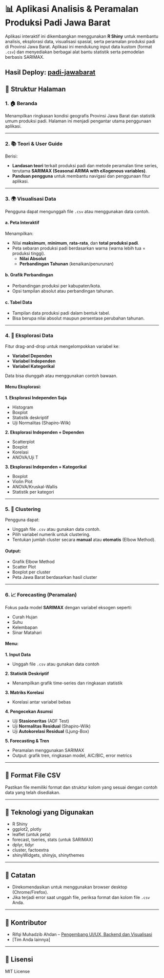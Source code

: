 # 📊 Aplikasi Analisis & Peramalan Produksi Padi Jawa Barat

Aplikasi interaktif ini dikembangkan menggunakan **R Shiny** untuk membantu analisis, eksplorasi data, visualisasi spasial, serta peramalan produksi padi di Provinsi Jawa Barat. Aplikasi ini mendukung input data kustom (format `.csv`) dan menyediakan berbagai alat bantu statistik serta pemodelan berbasis SARIMAX.

Hasil Deploy: [padi-jawabarat](https://padi-jawabarat.shinyapps.io/padi-jawabarat/) 
---

## 📁 Struktur Halaman

### 1. 🏠 Beranda
Menampilkan ringkasan kondisi geografis Provinsi Jawa Barat dan statistik umum produksi padi. Halaman ini menjadi pengantar utama penggunaan aplikasi.

---

### 2. 📚 Teori & User Guide
Berisi:
- **Landasan teori** terkait produksi padi dan metode peramalan time series, terutama **SARIMAX (Seasonal ARIMA with eXogenous variables)**.
- **Panduan pengguna** untuk membantu navigasi dan penggunaan fitur aplikasi.

---

### 3. 🌍 Visualisasi Data

Pengguna dapat mengunggah file `.csv` atau menggunakan data contoh.

#### a. Peta Interaktif
Menampilkan:
- Nilai **maksimum**, **minimum**, **rata-rata**, dan **total produksi padi**.
- Peta sebaran produksi padi berdasarkan warna (warna lebih tua = produksi tinggi).
  - **Nilai Absolut**
  - **Perbandingan Tahunan** (kenaikan/penurunan)

#### b. Grafik Perbandingan
- Perbandingan produksi per kabupaten/kota.
- Opsi tampilan absolut atau perbandingan tahunan.

#### c. Tabel Data
- Tampilan data produksi padi dalam bentuk tabel.
- Bisa berupa nilai absolut maupun persentase perubahan tahunan.

---

### 4. 🔎 Eksplorasi Data

Fitur drag-and-drop untuk mengelompokkan variabel ke:
- **Variabel Dependen**
- **Variabel Independen**
- **Variabel Kategorikal**

Data bisa diunggah atau menggunakan contoh bawaan.

#### Menu Eksplorasi:

**1. Eksplorasi Independen Saja**
- Histogram
- Boxplot
- Statistik deskriptif
- Uji Normalitas (Shapiro-Wilk)

**2. Eksplorasi Independen + Dependen**
- Scatterplot
- Boxplot
- Korelasi
- ANOVA/Uji T

**3. Eksplorasi Independen + Kategorikal**
- Boxplot
- Violin Plot
- ANOVA/Kruskal-Wallis
- Statistik per kategori

---

### 5. 🧪 Clustering

Pengguna dapat:
- Unggah file `.csv` atau gunakan data contoh.
- Pilih variabel numerik untuk clustering.
- Tentukan jumlah cluster secara **manual** atau **otomatis** (Elbow Method).

#### Output:
- Grafik Elbow Method
- Scatter Plot
- Boxplot per cluster
- Peta Jawa Barat berdasarkan hasil cluster

---

### 6. 📈 Forecasting (Peramalan)

Fokus pada model **SARIMAX** dengan variabel eksogen seperti:
- Curah Hujan
- Suhu
- Kelembapan
- Sinar Matahari

#### Menu:

**1. Input Data**
- Unggah file `.csv` atau gunakan data contoh

**2. Statistik Deskriptif**
- Menampilkan grafik time-series dan ringkasan statistik

**3. Matriks Korelasi**
- Korelasi antar variabel bebas

**4. Pengecekan Asumsi**
- Uji **Stasioneritas** (ADF Test)
- Uji **Normalitas Residual** (Shapiro-Wilk)
- Uji **Autokorelasi Residual** (Ljung-Box)

**5. Forecasting & Tren**
- Peramalan menggunakan SARIMAX
- Output: grafik tren, ringkasan model, AIC/BIC, error metrics

---

## 📂 Format File CSV

Pastikan file memiliki format dan struktur kolom yang sesuai dengan contoh data yang telah disediakan.

---

## 🔧 Teknologi yang Digunakan

- R Shiny
- ggplot2, plotly
- leaflet (untuk peta)
- forecast, tseries, stats (untuk SARIMAX)
- dplyr, tidyr
- cluster, factoextra
- shinyWidgets, shinyjs, shinythemes

---

## 📌 Catatan

- Direkomendasikan untuk menggunakan browser desktop (Chrome/Firefox).
- Jika terjadi error saat unggah file, periksa format dan kolom file `.csv` Anda.

---

## 👥 Kontributor
- Rifqi Muhadzib Ahdan – [Pengembang UI/UX, Backend dan Visualisasi](mailto:email@domain.com)
- [Tim Anda lainnya]

---

## 📄 Lisensi

MIT License

